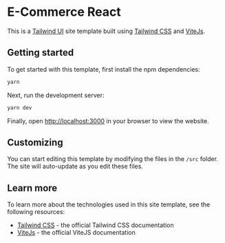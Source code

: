 # E-Commerce React

This is a [Tailwind UI](https://tailwindui.com) site template built using [Tailwind CSS](https://tailwindcss.com) and [ViteJs](https://vitejs.dev/).

## Getting started

To get started with this template, first install the npm dependencies:

```bash
yarn
```

Next, run the development server:

```bash
yarn dev
```

Finally, open [http://localhost:3000](http://localhost:3000) in your browser to view the website.

## Customizing

You can start editing this template by modifying the files in the `/src` folder. The site will auto-update as you edit these files.

## Learn more

To learn more about the technologies used in this site template, see the following resources:

- [Tailwind CSS](https://tailwindcss.com/docs) - the official Tailwind CSS documentation
- [ViteJs](https://vitejs.dev/guide) - the official ViteJS documentation
